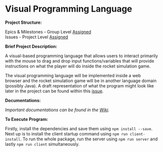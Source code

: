 # Visual Programming Language

**Project Structure:**

Epics & Milestones - Group Level [Assigned](https://gitlab.ecs.vuw.ac.nz/course-work/project489/2020/chheanchan)
<br>
Issues - Project Level [Assigned](https://gitlab.ecs.vuw.ac.nz/course-work/project489/2020/chheanchan/visual-programming-language)

**Brief Project Description:**

A visual-based programming language that allows users to interact primarily with the mouse to drag and drop input functions/variables that will provide instructions on what the player will do inside the rocket simulation game.

The visual programming language will be implemented inside a web browser and the rocket simulation game will be in another language domain (possibly Java). A draft representation of what the program might look like later in the project can be found within this [issue](https://gitlab.ecs.vuw.ac.nz/course-work/project489/2020/chheanchan/visual-programming-language/issues/2).

**Documentations:**

*Important documentations can be found in the [Wiki](https://gitlab.ecs.vuw.ac.nz/course-work/project489/2020/chheanchan/visual-programming-language/-/wikis/home).*

**To Execute Program:**

Firstly, install the dependencies and save them using `npm install --save`.
Next up is to install the client startup command using `npm run client-install`.
To run the whole package, run the server using `npm run server` and lastly `npm run client` simultaneously.